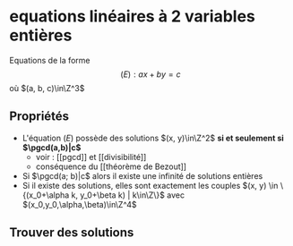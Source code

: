 # equations linéaires à 2 variables entières
Equations de la forme
$$(E) : ax+by = c$$
où $(a, b, c)\in\Z^3$

## Propriétés
 - L'équation $(E)$ possède des solutions $(x, y)\in\Z^2$ **si et seulement si $\pgcd(a,b)|c$**
     - voir : [[pgcd]] et [[divisibilité]]
     - conséquence du [[théorème de Bezout]]
 - Si $\pgcd(a; b)|c$ alors il existe une infinité de solutions entières
 - Si il existe des solutions, elles sont exactement les couples $(x, y) \in \{(x_0+\alpha k, y_0+\beta k) | k\in\Z\}$ avec $(x_0,y_0,\alpha,\beta)\in\Z^4$

## Trouver des solutions




